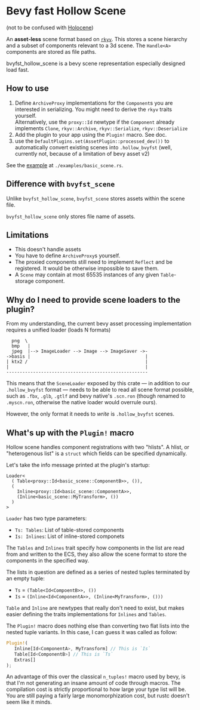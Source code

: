 # Bevy fast Hollow Scene

(not to be confused with [Holocene])

An **asset-less** scene format based on [`rkyv`].
This stores a scene hierarchy and a subset of components relevant to a 3d scene.
The `Handle<A>` components are stored as file paths.

bvyfst_hollow_scene is a bevy scene representation especially designed load fast.

## How to use

1. Define `ArchiveProxy` implementations for the `Component`s you are interested
   in serializing. You might need to derive the `rkyv` traits yourself.
   \
   Alternatively, use the `proxy::Id` newtype if the `Component` already
   implements `Clone`, `rkyv::Archive`, `rkyv::Serialize`, `rkyv::Deserialize`
2. Add the plugin to your app using the `Plugin!` macro. See doc.
3. use the `DefaultPlugins.set(AssetPlugin::processed_dev())` to automatically
   convert existing scenes into `.hollow_bvyfst` (well, currently not, because
   of a limitation of bevy asset v2)

See the [example] at `./examples/basic_scene.rs`.

## Difference with `bvyfst_scene`

Unlike `bvyfst_hollow_scene`, `bvyfst_scene` stores assets within the scene file.

`bvyfst_hollow_scene` only stores file name of assets.

[example]: ./examples/basic_scene.rs
[Holocene]: https://en.wikipedia.org/wiki/Holocene
[`rkyv`]: https://lib.rs/crates/rkyv

## Limitations

- This doesn't handle assets
- You have to define `ArchiveProxy`s yourself.
- The proxied components still need to implement `Reflect` and be registered.
  It would be otherwise impossible to save them.
- A `Scene` may contain at most 65535 instances of any given `Table`-storage component.

## Why do I need to provide scene loaders to the plugin?

From my understanding, the current bevy asset processing implementation requires
a unified loader (loads N formats)

```
  png  \
  bmp   |
  jpeg  |--> ImageLoader --> Image --> ImageSaver ->-
->basis |                                           |
| ktx2 /                                            |
|                                                   |
-----------------------------------------------------
```

This means that the `SceneLoader` exposed by this crate — in addition to our
`.hollow_bvyfst` format — needs to be able to read all scene format possible,
such as `.fbx`, `.glb`, `.gtlf` and bevy native's `.scn.ron` (though renamed
to `.myscn.ron`, otherwise the native loader would overrule ours).

However, the only format it needs to _write_ is `.hollow_bvyfst` scenes.

## What's up with the `Plugin!` macro

Hollow scene handles component registrations with two "hlists".
A hlist, or "heterogenous list" is a `struct` which fields can be specified
dynamically.

Let's take the info message printed at the plugin's startup:

```
Loader<
  ( Table<proxy::Id<basic_scene::ComponentB>>, ()),
  (
    Inline<proxy::Id<basic_scene::ComponentA>>,
    (Inline<basic_scene::MyTransform>, ())
  )
>
```

`Loader` has two type parameters:

- `Ts: Tables`: List of table-stored components
- `Is: Inlines`: List of inline-stored componets

The `Tables` and `Inlines` trait specify how components in the list are read
from and written to the ECS, they also allow the scene format to store the
components in the specified way.

The lists in question are defined as a series of nested tuples terminated by
an empty tuple:

- `Ts` = `(Table<Id<CompoentB>>, ())`
- `Is` = `(Inline<Id<ComponentA>>, (Inline<MyTransform>, ()))`

`Table` and `Inline` are newtypes that really don't need to exist, but makes
easier defining the traits implementations for `Inlines` and `Tables`.

The `Plugin!` macro does nothing else than converting two flat lists into the
nested tuple variants. In this case, I can guess it was called as follow:

```rust
Plugin!(
   Inline[Id<ComponentA>, MyTransform] // This is `Is`
   Table[Id<ComponentB>] // This is `Ts`
   Extras[]
);
```

An advantage of this over the classical `n_tuples!` macro used by bevy, is that
I'm not generating an insane amount of code through macros. The compilation cost
is strictly proportional to how large your type list will be. You are still
paying a fairly large monomorphization cost, but rustc doesn't seem like it
minds.
